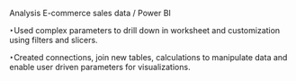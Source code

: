 
Analysis E-commerce sales data / Power BI

‣Used complex parameters to drill down in worksheet and customization using filters and slicers.

‣Created connections, join new tables, calculations to manipulate data and enable user driven parameters for visualizations.
